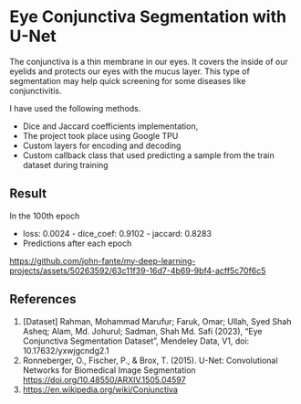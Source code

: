# Eye Conjunctiva Segmentation with U-Net

The conjunctiva is a thin membrane in our eyes. It covers the inside of our eyelids and protects our eyes with the mucus layer. This type of segmentation may help quick screening for some diseases like conjunctivitis.

I have used the following methods.

* Dice and Jaccard coefficients implementation,
* The project took place using Google TPU
* Custom layers for encoding and decoding
* Custom callback class  that used predicting a sample from the train dataset during training


## Result
In the 100th epoch
* loss: 0.0024 - dice_coef: 0.9102 - jaccard: 0.8283
* Predictions after each epoch <br>



https://github.com/john-fante/my-deep-learning-projects/assets/50263592/63c11f39-16d7-4b69-9bf4-acff5c70f6c5


## References
1. [Dataset] Rahman, Mohammad Marufur; Faruk, Omar; Ullah, Syed Shah Asheq; Alam, Md. Johurul; Sadman, Shah Md. Safi (2023), “Eye Conjunctiva Segmentation Dataset”, Mendeley Data, V1, doi: 10.17632/yxwjgcndg2.1
2. Ronneberger, O., Fischer, P., & Brox, T. (2015). U-Net: Convolutional Networks for Biomedical Image Segmentation https://doi.org/10.48550/ARXIV.1505.04597
3. https://en.wikipedia.org/wiki/Conjunctiva
